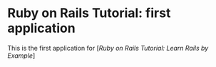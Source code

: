 # Ruby on Rails Tutorial: first application

This is the first application for
[*Ruby on Rails Tutorial: Learn Rails by Example*]

